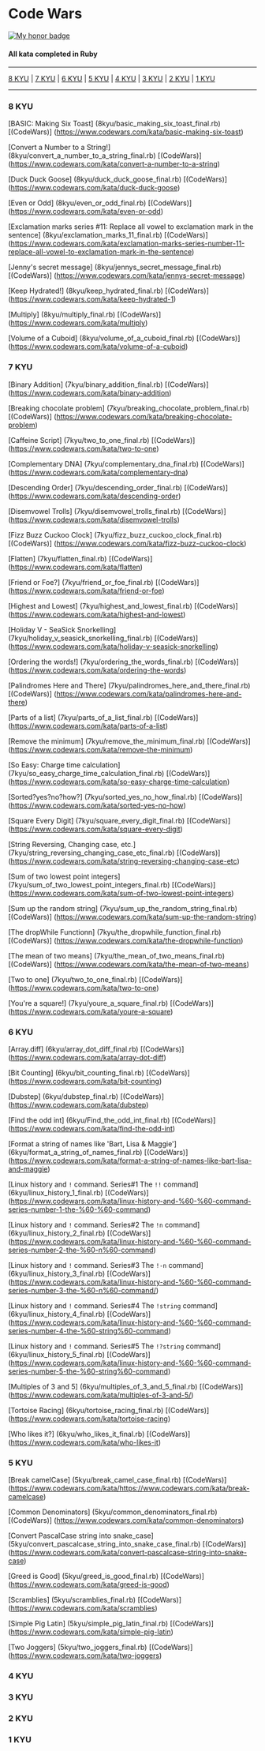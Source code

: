 # Code Wars
[![My honor badge](https://www.codewars.com/users/J-Marriott/badges/small)](https://www.codewars.com/users/J-Marriott)
#### All kata completed in Ruby
***
[8 KYU](#8KYU) | [7 KYU](#7KYU) | [6 KYU](#6KYU) | [5 KYU](#5KYU) | [4 KYU](#4KYU) | [3 KYU](#3KYU) | [2 KYU](#2KYU) | [1 KYU](#1KYU)

***
### <a name="8KYU">8 KYU</a>

[BASIC: Making Six Toast] (8kyu/basic_making_six_toast_final.rb) [(CodeWars)] (https://www.codewars.com/kata/basic-making-six-toast)

[Convert a Number to a String!] (8kyu/convert_a_number_to_a_string_final.rb) [(CodeWars)] (https://www.codewars.com/kata/convert-a-number-to-a-string)

[Duck Duck Goose] (8kyu/duck_duck_goose_final.rb) [(CodeWars)] (https://www.codewars.com/kata/duck-duck-goose)

[Even or Odd] (8kyu/even_or_odd_final.rb) [(CodeWars)] (https://www.codewars.com/kata/even-or-odd)

[Exclamation marks series #11: Replace all vowel to exclamation mark in the sentence] (8kyu/exclamation_marks_11_final.rb) [(CodeWars)] (https://www.codewars.com/kata/exclamation-marks-series-number-11-replace-all-vowel-to-exclamation-mark-in-the-sentence)

[Jenny's secret message] (8kyu/jennys_secret_message_final.rb) [(CodeWars)] (https://www.codewars.com/kata/jennys-secret-message)

[Keep Hydrated!] (8kyu/keep_hydrated_final.rb) [(CodeWars)] (https://www.codewars.com/kata/keep-hydrated-1)

[Multiply] (8kyu/multiply_final.rb) [(CodeWars)] (https://www.codewars.com/kata/multiply)

[Volume of a Cuboid] (8kyu/volume_of_a_cuboid_final.rb) [(CodeWars)] (https://www.codewars.com/kata/volume-of-a-cuboid)

### <a name="7KYU">7 KYU</a>

[Binary Addition] (7kyu/binary_addition_final.rb) [(CodeWars)] (https://www.codewars.com/kata/binary-addition)

[Breaking chocolate problem] (7kyu/breaking_chocolate_problem_final.rb) [(CodeWars)] (https://www.codewars.com/kata/breaking-chocolate-problem)

[Caffeine Script] (7kyu/two_to_one_final.rb) [(CodeWars)] (https://www.codewars.com/kata/two-to-one)

[Complementary DNA] (7kyu/complementary_dna_final.rb) [(CodeWars)] (https://www.codewars.com/kata/complementary-dna)

[Descending Order] (7kyu/descending_order_final.rb) [(CodeWars)] (https://www.codewars.com/kata/descending-order)

[Disemvowel Trolls] (7kyu/disemvowel_trolls_final.rb) [(CodeWars)] (https://www.codewars.com/kata/disemvowel-trolls)

[Fizz Buzz Cuckoo Clock] (7kyu/fizz_buzz_cuckoo_clock_final.rb) [(CodeWars)] (https://www.codewars.com/kata/fizz-buzz-cuckoo-clock)

[Flatten] (7kyu/flatten_final.rb) [(CodeWars)] (https://www.codewars.com/kata/flatten)

[Friend or Foe?] (7kyu/friend_or_foe_final.rb) [(CodeWars)] (https://www.codewars.com/kata/friend-or-foe)

[Highest and Lowest] (7kyu/highest_and_lowest_final.rb) [(CodeWars)] (https://www.codewars.com/kata/highest-and-lowest)

[Holiday V - SeaSick Snorkelling] (7kyu/holiday_v_seasick_snorkelling_final.rb) [(CodeWars)] (https://www.codewars.com/kata/holiday-v-seasick-snorkelling)

[Ordering the words!] (7kyu/ordering_the_words_final.rb) [(CodeWars)] (https://www.codewars.com/kata/ordering-the-words)

[Palindromes Here and There] (7kyu/palindromes_here_and_there_final.rb) [(CodeWars)] (https://www.codewars.com/kata/palindromes-here-and-there)

[Parts of a list] (7kyu/parts_of_a_list_final.rb) [(CodeWars)] (https://www.codewars.com/kata/parts-of-a-list)

[Remove the minimum] (7kyu/remove_the_minimum_final.rb) [(CodeWars)] (https://www.codewars.com/kata/remove-the-minimum)

[So Easy: Charge time calculation] (7kyu/so_easy_charge_time_calculation_final.rb) [(CodeWars)] (https://www.codewars.com/kata/so-easy-charge-time-calculation)

[Sorted?yes?no?how?] (7kyu/sorted_yes_no_how_final.rb) [(CodeWars)] (https://www.codewars.com/kata/sorted-yes-no-how)

[Square Every Digit] (7kyu/square_every_digit_final.rb) [(CodeWars)] (https://www.codewars.com/kata/square-every-digit)

[String Reversing, Changing case, etc.] (7kyu/string_reversing_changing_case_etc_final.rb) [(CodeWars)] (https://www.codewars.com/kata/string-reversing-changing-case-etc)

[Sum of two lowest point integers] (7kyu/sum_of_two_lowest_point_integers_final.rb) [(CodeWars)] (https://www.codewars.com/kata/sum-of-two-lowest-point-integers)

[Sum up the random string] (7kyu/sum_up_the_random_string_final.rb) [(CodeWars)] (https://www.codewars.com/kata/sum-up-the-random-string)

[The dropWhile Functionn] (7kyu/the_dropwhile_function_final.rb) [(CodeWars)] (https://www.codewars.com/kata/the-dropwhile-function)

[The mean of two means] (7kyu/the_mean_of_two_means_final.rb) [(CodeWars)] (https://www.codewars.com/kata/the-mean-of-two-means)

[Two to one] (7kyu/two_to_one_final.rb) [(CodeWars)] (https://www.codewars.com/kata/two-to-one)

[You're a square!] (7kyu/youre_a_square_final.rb) [(CodeWars)] (https://www.codewars.com/kata/youre-a-square)



### <a name="6KYU">6 KYU</a>

[Array.diff] (6kyu/array_dot_diff_final.rb) [(CodeWars)] (https://www.codewars.com/kata/array-dot-diff)

[Bit Counting] (6kyu/bit_counting_final.rb) [(CodeWars)] (https://www.codewars.com/kata/bit-counting)

[Dubstep] (6kyu/dubstep_final.rb) [(CodeWars)] (https://www.codewars.com/kata/dubstep)

[Find the odd int] (6kyu/Find_the_odd_int_final.rb) [(CodeWars)] (https://www.codewars.com/kata/find-the-odd-int)

[Format a string of names like 'Bart, Lisa & Maggie'] (6kyu/format_a_string_of_names_final.rb) [(CodeWars)] (https://www.codewars.com/kata/format-a-string-of-names-like-bart-lisa-and-maggie)

[Linux history and `!` command. Series#1 The `!!` command] (6kyu/linux_history_1_final.rb) [(CodeWars)] (https://www.codewars.com/kata/linux-history-and-%60-%60-command-series-number-1-the-%60-%60-command)

[Linux history and `!` command. Series#2 The `!n` command] (6kyu/linux_history_2_final.rb) [(CodeWars)] (https://www.codewars.com/kata/linux-history-and-%60-%60-command-series-number-2-the-%60-n%60-command)

[Linux history and `!` command. Series#3 The `!-n` command] (6kyu/linux_history_3_final.rb) [(CodeWars)] (https://www.codewars.com/kata/linux-history-and-%60-%60-command-series-number-3-the-%60-n%60-command/)

[Linux history and `!` command. Series#4 The `!string` command] (6kyu/linux_history_4_final.rb) [(CodeWars)] (https://www.codewars.com/kata/linux-history-and-%60-%60-command-series-number-4-the-%60-string%60-command)

[Linux history and `!` command. Series#5 The `!?string` command] (6kyu/linux_history_5_final.rb) [(CodeWars)] (https://www.codewars.com/kata/linux-history-and-%60-%60-command-series-number-5-the-%60-string%60-command)

[Multiples of 3 and 5] (6kyu/multiples_of_3_and_5_final.rb) [(CodeWars)] (https://www.codewars.com/kata/multiples-of-3-and-5/)

[Tortoise Racing] (6kyu/tortoise_racing_final.rb) [(CodeWars)] (https://www.codewars.com/kata/tortoise-racing)

[Who likes it?] (6kyu/who_likes_it_final.rb) [(CodeWars)] (https://www.codewars.com/kata/who-likes-it)

### <a name="5KYU">5 KYU</a>

[Break camelCase] (5kyu/break_camel_case_final.rb) [(CodeWars)] (https://www.codewars.com/kata/https://www.codewars.com/kata/break-camelcase)

[Common Denominators] (5kyu/common_denominators_final.rb) [(CodeWars)] (https://www.codewars.com/kata/common-denominators)

[Convert PascalCase string into snake_case] (5kyu/convert_pascalcase_string_into_snake_case_final.rb) [(CodeWars)] (https://www.codewars.com/kata/convert-pascalcase-string-into-snake-case)

[Greed is Good] (5kyu/greed_is_good_final.rb) [(CodeWars)] (https://www.codewars.com/kata/greed-is-good)

[Scramblies] (5kyu/scramblies_final.rb) [(CodeWars)] (https://www.codewars.com/kata/scramblies)

[Simple Pig Latin] (5kyu/simple_pig_latin_final.rb) [(CodeWars)] (https://www.codewars.com/kata/simple-pig-latin)

[Two Joggers] (5kyu/two_joggers_final.rb) [(CodeWars)] (https://www.codewars.com/kata/two-joggers)

### <a name="4KYU">4 KYU</a>

### <a name="3KYU">3 KYU</a>

### <a name="2KYU">2 KYU</a>

### <a name="1KYU">1 KYU</a>
